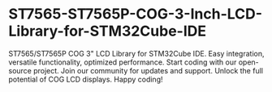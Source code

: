 # ST7565-ST7565P-COG-3-Inch-LCD-Library-for-STM32Cube-IDE
ST7565/ST7565P COG 3" LCD Library for STM32Cube IDE. Easy integration, versatile functionality, optimized performance. Start coding with our open-source project. Join our community for updates and support. Unlock the full potential of COG LCD displays. Happy coding!
